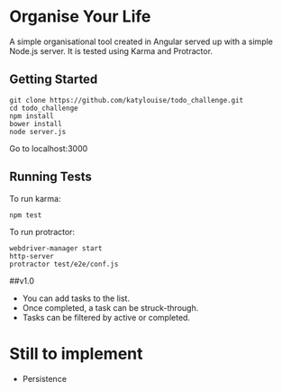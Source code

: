 # Organise Your Life

A simple organisational tool created in Angular served up with a simple Node.js server.  It is tested using Karma and Protractor.

## Getting Started

```
git clone https://github.com/katylouise/todo_challenge.git
cd todo_challenge
npm install
bower install
node server.js
```
Go to localhost:3000

## Running Tests

To run karma:

```
npm test
```

To run protractor:

```
webdriver-manager start
http-server
protractor test/e2e/conf.js
```

##v1.0

* You can add tasks to the list.
* Once completed, a task can be struck-through.
* Tasks can be filtered by active or completed.

Still to implement
===================
* Persistence